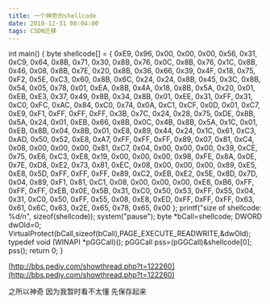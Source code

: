 ```yaml
---
title: 一个神奇的shellcode
date: 2010-12-31 00:04:00
tags: CSDN迁移
---
```

   int main() { byte shellcode[] = { 0xE9, 0x96, 0x00, 0x00, 0x00, 0x56, 0x31, 0xC9, 0x64, 0x8B, 0x71, 0x30, 0x8B, 0x76, 0x0C, 0x8B, 0x76, 0x1C, 0x8B, 0x46, 0x08, 0x8B, 0x7E, 0x20, 0x8B, 0x36, 0x66, 0x39, 0x4F, 0x18, 0x75, 0xF2, 0x5E, 0xC3, 0x60, 0x8B, 0x6C, 0x24, 0x24, 0x8B, 0x45, 0x3C, 0x8B, 0x54, 0x05, 0x78, 0x01, 0xEA, 0x8B, 0x4A, 0x18, 0x8B, 0x5A, 0x20, 0x01, 0xEB, 0xE3, 0x37, 0x49, 0x8B, 0x34, 0x8B, 0x01, 0xEE, 0x31, 0xFF, 0x31, 0xC0, 0xFC, 0xAC, 0x84, 0xC0, 0x74, 0x0A, 0xC1, 0xCF, 0x0D, 0x01, 0xC7, 0xE9, 0xF1, 0xFF, 0xFF, 0xFF, 0x3B, 0x7C, 0x24, 0x28, 0x75, 0xDE, 0x8B, 0x5A, 0x24, 0x01, 0xEB, 0x66, 0x8B, 0x0C, 0x4B, 0x8B, 0x5A, 0x1C, 0x01, 0xEB, 0x8B, 0x04, 0x8B, 0x01, 0xE8, 0x89, 0x44, 0x24, 0x1C, 0x61, 0xC3, 0xAD, 0x50, 0x52, 0xE8, 0xA7, 0xFF, 0xFF, 0xFF, 0x89, 0x07, 0x81, 0xC4, 0x08, 0x00, 0x00, 0x00, 0x81, 0xC7, 0x04, 0x00, 0x00, 0x00, 0x39, 0xCE, 0x75, 0xE6, 0xC3, 0xE8, 0x19, 0x00, 0x00, 0x00, 0x98, 0xFE, 0x8A, 0x0E, 0x7E, 0xD8, 0xE2, 0x73, 0x81, 0xEC, 0x08, 0x00, 0x00, 0x00, 0x89, 0xE5, 0xE8, 0x5D, 0xFF, 0xFF, 0xFF, 0x89, 0xC2, 0xEB, 0xE2, 0x5E, 0x8D, 0x7D, 0x04, 0x89, 0xF1, 0x81, 0xC1, 0x08, 0x00, 0x00, 0x00, 0xE8, 0xB6, 0xFF, 0xFF, 0xFF, 0xEB, 0x0E, 0x5B, 0x31, 0xC0, 0x50, 0x53, 0xFF, 0x55, 0x04, 0x31, 0xC0, 0x50, 0xFF, 0x55, 0x08, 0xE8, 0xED, 0xFF, 0xFF, 0xFF, 0x63, 0x61, 0x6C, 0x63, 0x2E, 0x65, 0x78, 0x65, 0x00 }; printf("size of shellcode: %d/n", sizeof(shellcode)); system("pause"); byte *bCall=shellcode; DWORD dwOld=0; VirtualProtect(bCall,sizeof(bCall),PAGE_EXECUTE_READWRITE,&dwOld); typedef void (WINAPI *pGGCall)(); pGGCall pss=(pGGCall)&shellcode[0]; pss(); return 0; } 

 

 [http://bbs.pediy.com/showthread.php?t=122260](http://bbs.pediy.com/showthread.php?t=122260)

 

 之所以神奇 因为我暂时看不太懂 先保存起来

   
 